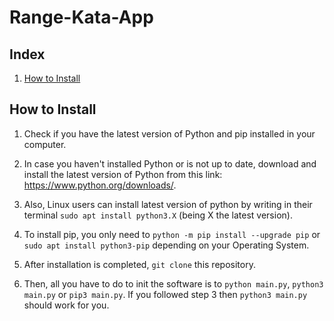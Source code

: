 # Range-Kata-App

## Index
1. [How to Install](#how-to-install)

## How to Install

1. Check if you have the latest version of Python and pip installed in your computer.

2. In case you haven't installed Python or is not up to date, download and install the latest version of Python from this link: https://www.python.org/downloads/.

3. Also, Linux users can install latest version of python by writing in their terminal ```sudo apt install python3.X``` (being X the latest version).

4. To install pip, you only need to ```python -m pip install --upgrade pip``` or ```sudo apt install python3-pip``` depending on your Operating System.

5. After installation is completed, ```git clone``` this repository.

6. Then, all you have to do to init the software is to ```python main.py```, ```python3 main.py``` or ```pip3 main.py```. If you followed step 3 then ```python3 main.py``` should work for you.
